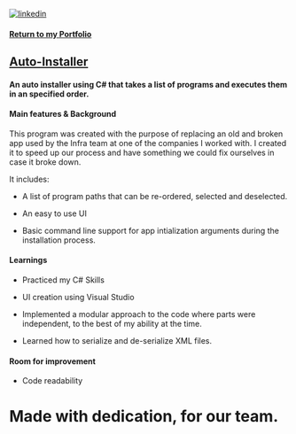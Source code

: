 [![linkedin](https://img.shields.io/badge/linkedin-0A66C2?style=for-the-badge&logo=linkedin&logoColor=white)](https://www.linkedin.com/in/matheus-perches/)

#### [Return to my Portfolio]([https://github.com/matheusperches/Auto-Installer](https://github.com/matheusperches/matheusperches.github.io)) 


## [Auto-Installer](https://github.com/matheusperches/Auto-Installer)

#### An auto installer using C# that takes a list of programs and executes them in an specified order.

#### Main features & Background
This program was created with the purpose of replacing an old and broken app used by the Infra team at one of the companies I worked with. I created it to speed up our process and have something we could fix ourselves in case it broke down. 

It includes:

- A list of program paths that can be re-ordered, selected and deselected.

- An easy to use UI

- Basic command line support for app intialization arguments during the installation process.

#### Learnings
- Practiced my C# Skills

- UI creation using Visual Studio 

- Implemented a modular approach to the code where parts were independent, to the best of my ability at the time. 

- Learned how to serialize and de-serialize XML files. 

#### Room for improvement
- Code readability

# Made with dedication, for our team. 

